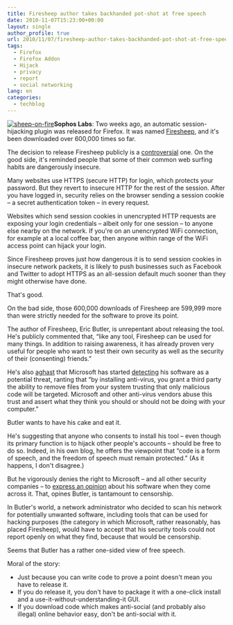 ```yaml
---
title: Firesheep author takes backhanded pot-shot at free speech
date: 2010-11-07T15:23:00+00:00
layout: single
author_profile: true
url: 2010/11/07/firesheep-author-takes-backhanded-pot-shot-at-free-speech/
tags:
  - Firefox
  - Firefox Addon
  - Hijack
  - privacy
  - report
  - social networking
lang: en
categories: 
  - techblog
---
```

[![sheep-on-fire](http://lh4.ggpht.com/_vaUVXcmC3OI/TNa9d4EShQI/AAAAAAAADG0/Ahzie2qZpno/sheep-on-fire_thumb%5B1%5D.jpg?imgmax=800 "sheep-on-fire")](http://lh6.ggpht.com/_vaUVXcmC3OI/TNa9baB2g5I/AAAAAAAADGw/brAF7wJeFT4/s1600-h/sheep-on-fire%5B3%5D.jpg)**Sophos Labs**: Two weeks ago, an automatic session-hijacking plugin was released for Firefox. It was named [Firesheep](/2010/10/26/firesheep-who-is-eating-my-cookies/), and it's been downloaded over 600,000 times so far.

The decision to release Firesheep publicly is a [controversial](http://news.ycombinator.com/item?id=1827928) one. On the good side, it's reminded people that some of their common web surfing habits are dangerously insecure.

Many websites use HTTPS (secure HTTP) for login, which protects your password. But they revert to insecure HTTP for the rest of the session. After you have logged in, security relies on the browser sending a session cookie – a secret authentication token – in every request.

Websites which send session cookies in unencrypted HTTP requests are exposing your login credentials – albeit only for one session – to anyone else nearby on the network. If you're on an unencrypted WiFi connection, for example at a local coffee bar, then anyone within range of the WiFi access point can hijack your login.

Since Firesheep proves just how dangerous it is to send session cookies in insecure network packets, it is likely to push businesses such as Facebook and Twitter to adopt HTTPS as an all-session default much sooner than they might otherwise have done.

That's good.

On the bad side, those 600,000 downloads of Firesheep are 599,999 more than were strictly needed for the software to prove its point.

The author of Firesheep, Eric Butler, is unrepentant about releasing the tool. He's publicly commented that, “like any tool, Firesheep can be used for many things. In addition to raising awareness, it has already proven very useful for people who want to test their own security as well as the security of their (consenting) friends.”

He's also [aghast](http://codebutler.com/firesheep-a-week-later-ethics-and-legality) that Microsoft has started [detecting](http://www.microsoft.com/security/portal/Threat/Encyclopedia/Entry.aspx?Name=HackTool%3AJS%2FFiresheep) his software as a potential threat, ranting that “by installing anti-virus, you grant a third party the ability to remove files from your system trusting that only malicious code will be targeted. Microsoft and other anti-virus vendors abuse this trust and assert what they think you should or should not be doing with your computer.”

Butler wants to have his cake and eat it.

He's suggesting that anyone who consents to install his tool – even though its primary function is to hijack other people's accounts – should be free to do so. Indeed, in his own blog, he offers the viewpoint that “code is a form of speech, and the freedom of speech must remain protected.” (As it happens, I don't disagree.)

But he vigorously denies the right to Microsoft – and all other security companies – to [express an opinion](http://www.microsoft.com/security/portal/Threat/Encyclopedia/Entry.aspx?Name=HackTool%3AJS%2FFiresheep) about his software when they come across it. That, opines Butler, is tantamount to censorship.

In Butler's world, a network administrator who decided to scan his network for potentially unwanted software, including tools that can be used for hacking purposes (the category in which Microsoft, rather reasonably, has placed Firesheep), would have to accept that his security tools could not report openly on what they find, because that would be censorship.

Seems that Butler has a rather one-sided view of free speech.

Moral of the story:

* Just because you can write code to prove a point doesn't mean you have to release it.
* If you do release it, you don't have to package it with a one-click install and a use-it-without-understanding-it GUI.
* If you download code which makes anti-social (and probably also illegal) online behavior easy, don't be anti-social with it.
